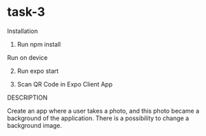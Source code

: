 # task-3
Installation

  1. Run  npm install
  
Run on device

  2. Run expo start
  
  3. Scan QR Code in Expo Client App


DESCRIPTION

Create an app where a user takes a photo, and this photo became a background of the application. There is a possibility to change a background image.
